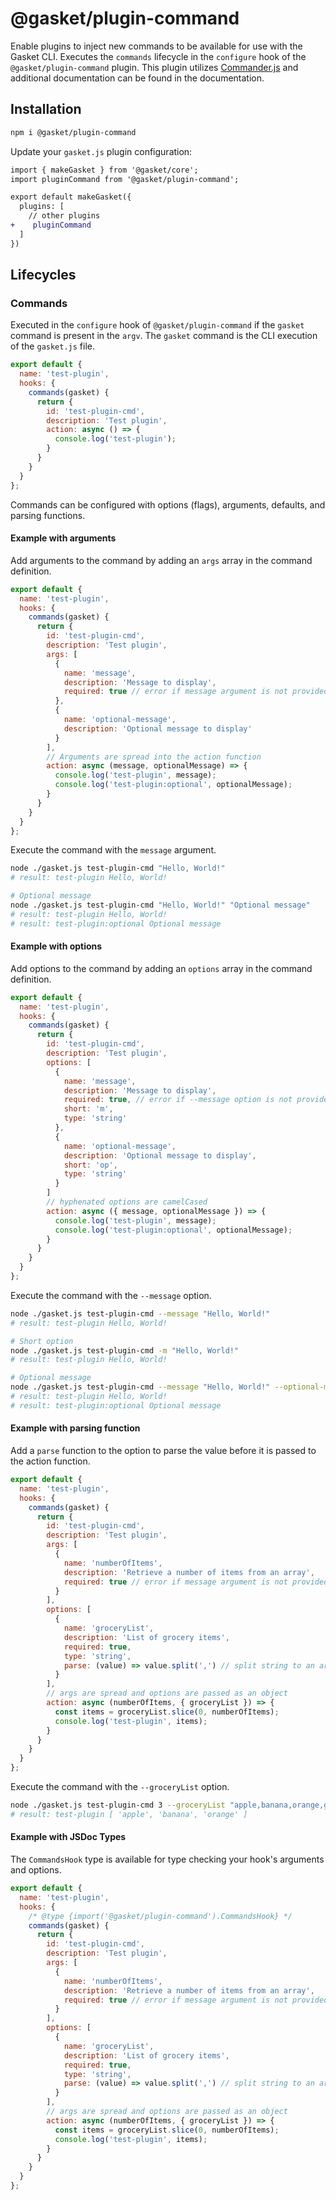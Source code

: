 # @gasket/plugin-command

Enable plugins to inject new commands to be available for use with the Gasket
CLI. Executes the `commands` lifecycle in the `configure` hook of the
`@gasket/plugin-command` plugin. This plugin utilizes [Commander.js] and additional documentation can be found in the documentation.

## Installation

```bash
npm i @gasket/plugin-command
```

Update your `gasket.js` plugin configuration:

```diff
import { makeGasket } from '@gasket/core';
import pluginCommand from '@gasket/plugin-command';

export default makeGasket({
  plugins: [
    // other plugins
+    pluginCommand
  ]
})
```

## Lifecycles

### Commands

Executed in the `configure` hook of `@gasket/plugin-command` if the `gasket` command is present in the `argv`. The `gasket` command is the CLI execution of the `gasket.js` file.

```js
export default {
  name: 'test-plugin',
  hooks: {
    commands(gasket) {
      return {
        id: 'test-plugin-cmd',
        description: 'Test plugin',
        action: async () => {
          console.log('test-plugin');
        }
      }
    }
  }
};
```

Commands can be configured with options (flags), arguments, defaults, and parsing functions.

#### Example with arguments

Add arguments to the command by adding an `args` array in the command definition.

```js
export default {
  name: 'test-plugin',
  hooks: {
    commands(gasket) {
      return {
        id: 'test-plugin-cmd',
        description: 'Test plugin',
        args: [
          {
            name: 'message',
            description: 'Message to display',
            required: true // error if message argument is not provided
          },
          {
            name: 'optional-message',
            description: 'Optional message to display'
          }
        ],
        // Arguments are spread into the action function
        action: async (message, optionalMessage) => {
          console.log('test-plugin', message);
          console.log('test-plugin:optional', optionalMessage);
        }
      }
    }
  }
};
```

Execute the command with the `message` argument.

```bash
node ./gasket.js test-plugin-cmd "Hello, World!"
# result: test-plugin Hello, World!

# Optional message
node ./gasket.js test-plugin-cmd "Hello, World!" "Optional message"
# result: test-plugin Hello, World!
# result: test-plugin:optional Optional message
```

#### Example with options

Add options to the command by adding an `options` array in the command definition.

```js
export default {
  name: 'test-plugin',
  hooks: {
    commands(gasket) {
      return {
        id: 'test-plugin-cmd',
        description: 'Test plugin',
        options: [
          {
            name: 'message',
            description: 'Message to display',
            required: true, // error if --message option is not provided
            short: 'm',
            type: 'string'
          },
          {
            name: 'optional-message',
            description: 'Optional message to display',
            short: 'op',
            type: 'string'
          }
        ]
        // hyphenated options are camelCased
        action: async ({ message, optionalMessage }) => {
          console.log('test-plugin', message);
          console.log('test-plugin:optional', optionalMessage);
        }
      }
    }
  }
};
```

Execute the command with the `--message` option.

```bash
node ./gasket.js test-plugin-cmd --message "Hello, World!"
# result: test-plugin Hello, World!

# Short option
node ./gasket.js test-plugin-cmd -m "Hello, World!"
# result: test-plugin Hello, World!

# Optional message
node ./gasket.js test-plugin-cmd --message "Hello, World!" --optional-message "Optional message"
# result: test-plugin Hello, World!
# result: test-plugin:optional Optional message
```

#### Example with parsing function

Add a `parse` function to the option to parse the value before it is passed to the action function.

```js
export default {
  name: 'test-plugin',
  hooks: {
    commands(gasket) {
      return {
        id: 'test-plugin-cmd',
        description: 'Test plugin',
        args: [
          {
            name: 'numberOfItems',
            description: 'Retrieve a number of items from an array',
            required: true // error if message argument is not provided
          }
        ],
        options: [
          {
            name: 'groceryList',
            description: 'List of grocery items',
            required: true,
            type: 'string',
            parse: (value) => value.split(',') // split string to an array
          }
        ],
        // args are spread and options are passed as an object
        action: async (numberOfItems, { groceryList }) => {
          const items = groceryList.slice(0, numberOfItems);
          console.log('test-plugin', items);
        }
      }
    }
  }
};
```

Execute the command with the `--groceryList` option.

```bash
node ./gasket.js test-plugin-cmd 3 --groceryList "apple,banana,orange,grape"
# result: test-plugin [ 'apple', 'banana', 'orange' ]
```

#### Example with JSDoc Types

The `CommandsHook` type is available for type checking your hook's arguments and options.

```js
export default {
  name: 'test-plugin',
  hooks: {
    /* @type {import('@gasket/plugin-command').CommandsHook} */
    commands(gasket) {
      return {
        id: 'test-plugin-cmd',
        description: 'Test plugin',
        args: [
          {
            name: 'numberOfItems',
            description: 'Retrieve a number of items from an array',
            required: true // error if message argument is not provided
          }
        ],
        options: [
          {
            name: 'groceryList',
            description: 'List of grocery items',
            required: true,
            type: 'string',
            parse: (value) => value.split(',') // split string to an array
          }
        ],
        // args are spread and options are passed as an object
        action: async (numberOfItems, { groceryList }) => {
          const items = groceryList.slice(0, numberOfItems);
          console.log('test-plugin', items);
        }
      }
    }
  }
};
```

<!-- Links -->
[Commander.js]: https://github.com/tj/commander.js?tab=readme-ov-file#commanderjs
